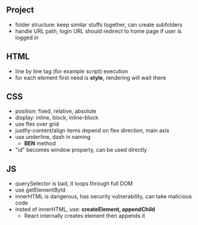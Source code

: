 ## Project
- folder structure: keep similar stuffs together, can create subfolders
- handle URL path, login URL should redirect to home page if user is logged in

## HTML
- line by line tag (for example script) execution
- for each element first need is **style**, rendering will wait there

## CSS
- position: fixed, relative, absolute
- display: inline, block, inline-block
- use flex over grid
- justfiy-content/align items depend on flex direction, main axis
- use underline, dash in naming
  - **BEN** method
- "id" becomes window property, can be used directly

## JS
- querySelector is bad, it loops through full DOM
- use getElementById
- innerHTML is dangerous, has security vulnerability, can take malicious code
- insted of innerHTML, use: **createElement, appendChild**
  - React internally creates element then appends it
